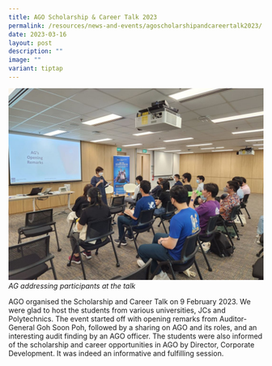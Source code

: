 ```yaml
---
title: AGO Scholarship & Career Talk 2023
permalink: /resources/news-and-events/agoscholarshipandcareertalk2023/
date: 2023-03-16
layout: post
description: ""
image: ""
variant: tiptap
---
```

![](/images/News_Events_Photos/2022/Scholarship_Photo.jpg)
*AG addressing participants at the talk* 

AGO organised the Scholarship and Career Talk on 9 February 2023. We were glad to host the students from various universities, JCs and Polytechnics. The event started off with opening remarks from Auditor-General Goh Soon Poh, followed by a sharing on AGO and its roles, and an interesting audit finding by an AGO officer. The students were also informed of the scholarship and career opportunities in AGO by Director, Corporate Development. It was indeed an informative and fulfilling session.
